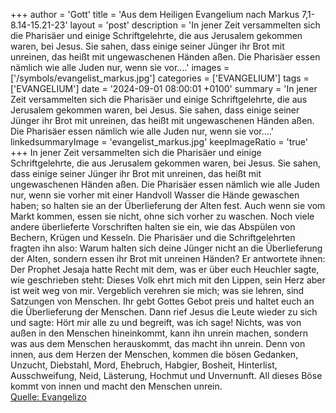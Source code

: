 +++
author = 'Gott'
title = 'Aus dem Heiligen Evangelium nach Markus 7,1-8.14-15.21-23'
layout = 'post'
description = 'In jener Zeit versammelten sich die Pharisäer und einige Schriftgelehrte, die aus Jerusalem gekommen waren, bei Jesus. Sie sahen, dass einige seiner Jünger ihr Brot mit unreinen, das heißt mit ungewaschenen Händen aßen. Die Pharisäer essen nämlich wie alle Juden nur, wenn sie vor....'
images = ['/symbols/evangelist_markus.jpg']
categories = ['EVANGELIUM']
tags = ['EVANGELIUM']
date = '2024-09-01 08:00:01 +0100'
summary = 'In jener Zeit versammelten sich die Pharisäer und einige Schriftgelehrte, die aus Jerusalem gekommen waren, bei Jesus. Sie sahen, dass einige seiner Jünger ihr Brot mit unreinen, das heißt mit ungewaschenen Händen aßen. Die Pharisäer essen nämlich wie alle Juden nur, wenn sie vor....'
linkedsummaryImage = 'evangelist_markus.jpg'
keepImageRatio = 'true'
+++
In jener Zeit versammelten sich die Pharisäer und einige Schriftgelehrte, die aus Jerusalem gekommen waren, bei Jesus.
Sie sahen, dass einige seiner Jünger ihr Brot mit unreinen, das heißt mit ungewaschenen Händen aßen.
Die Pharisäer essen nämlich wie alle Juden nur, wenn sie vorher mit einer Handvoll Wasser die Hände gewaschen haben; so halten sie an der Überlieferung der Alten fest.<!--more-->
Auch wenn sie vom Markt kommen, essen sie nicht, ohne sich vorher zu waschen. Noch viele andere überlieferte Vorschriften halten sie ein, wie das Abspülen von Bechern, Krügen und Kesseln.
Die Pharisäer und die Schriftgelehrten fragten ihn also: Warum halten sich deine Jünger nicht an die Überlieferung der Alten, sondern essen ihr Brot mit unreinen Händen?
Er antwortete ihnen: Der Prophet Jesaja hatte Recht mit dem, was er über euch Heuchler sagte, wie geschrieben steht: Dieses Volk ehrt mich mit den Lippen, sein Herz aber ist weit weg von mir.
Vergeblich verehren sie mich; was sie lehren, sind Satzungen von Menschen.
Ihr gebt Gottes Gebot preis und haltet euch an die Überlieferung der Menschen.
Dann rief Jesus die Leute wieder zu sich und sagte: Hört mir alle zu und begreift, was ich sage!
Nichts, was von außen in den Menschen hineinkommt, kann ihn unrein machen, sondern was aus dem Menschen herauskommt, das macht ihn unrein.
Denn von innen, aus dem Herzen der Menschen, kommen die bösen Gedanken, Unzucht, Diebstahl, Mord,
Ehebruch, Habgier, Bosheit, Hinterlist, Ausschweifung, Neid, Lästerung, Hochmut und Unvernunft.
All dieses Böse kommt von innen und macht den Menschen unrein.<br> [Quelle: Evangelizo](https://evangeliumtagfuertag.org/DE/gospel)